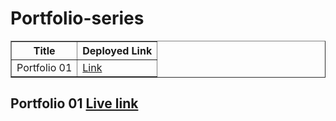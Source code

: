 # Portfolio-series

<table border="1">
  <thead>
    <tr>
      <th>Title</th>
      <th>Deployed Link</th>
    </tr>
  </thead>
  <tbody>
    <tr>
      <td>Portfolio 01</td>
      <td> <a href="https://portfolio-series-p1.vercel.app/">Link</a> </td>
    </tr>
   
  </tbody>
</table>

## Portfolio 01 [Live link](https://portfolio-series-p1.vercel.app/)


